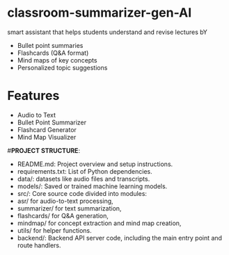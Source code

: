 # classroom-summarizer-gen-AI
 smart assistant that helps students understand and revise lectures bY
-  Bullet point summaries  
-  Flashcards (Q&A format)  
-  Mind maps of key concepts  
-  Personalized topic suggestions  
 
# Features
- Audio to Text
- Bullet Point Summarizer
- Flashcard Generator
- Mind Map Visualizer

#**PROJECT STRUCTURE**:
- README.md: Project overview and setup instructions.
- requirements.txt: List of Python dependencies.
- data/:  datasets like audio files and transcripts.
- models/: Saved or trained machine learning models.
- src/: Core source code divided into modules:
- asr/ for audio-to-text processing,
- summarizer/ for text summarization,
- flashcards/ for Q&A generation,
- mindmap/ for concept extraction and mind map creation,
- utils/ for helper functions.
- backend/: Backend API server code, including the main entry point and route handlers.

